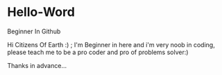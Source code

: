 # Hello-Word
Beginner In Github

Hi Citizens Of Earth :) ;
I'm Beginner in here and i'm very noob in coding, please teach me to be a pro coder and pro of problems solver:)

Thanks in advance...
